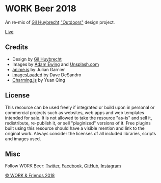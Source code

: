 # WORK Beer 2018

An re-mix of [Gil Huybrecht](http://www.gilhuybrecht.com/) ["Outdoors"](https://dribbble.com/shots/4022235-Outdoors-Transition) design project.

[Live](http://www.workbeer.com)

## Credits

- Design by [Gil Huybrecht](http://www.gilhuybrecht.com/)
- Images by [Adam Ewing](http://www.adamewing.com) and [Unsplash.com](http://unsplash.com)
- [anime.js](http://anime-js.com/) by Julian Garnier
- [imagesLoaded](http://imagesloaded.desandro.com/) by Dave DeSandro
- [Charming.js](https://github.com/yuanqing/charming) by Yuan Qing

## License
This resource can be used freely if integrated or build upon in personal or commercial projects such as websites, web apps and web templates intended for sale. It is not allowed to take the resource "as-is" and sell it, redistribute, re-publish it, or sell "pluginized" versions of it. Free plugins built using this resource should have a visible mention and link to the original work. Always consider the licenses of all included libraries, scripts and images used.

## Misc

Follow WORK Beer: [Twitter](http://www.twitter.com/workbeer), [Facebook](http://www.facebook.com/workbeer), [GitHub](https://github.com/worklabs), [Instagram](https://www.instagram.com/workbeer/)

[© WORK & Friends 2018](http://www.work-friends.com)

